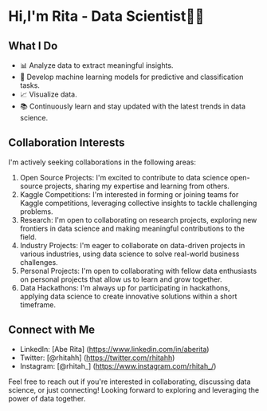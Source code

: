 # Hi,I'm Rita - Data Scientist👋🏽

## What I Do
- 📊 Analyze data to extract meaningful insights.
- 🤖 Develop machine learning models for predictive and classification tasks.
- 📈 Visualize data.
-  📚 Continuously learn and stay updated with the latest trends in data science.

## Collaboration Interests

I'm actively seeking collaborations in the following areas:
1. Open Source Projects: I'm excited to contribute to data science open-source projects, sharing my expertise and learning from others.
2. Kaggle Competitions: I'm interested in forming or joining teams for Kaggle competitions, leveraging collective insights to tackle challenging problems.
3. Research: I'm open to collaborating on research projects, exploring new frontiers in data science and making meaningful contributions to the field.
4. Industry Projects: I'm eager to collaborate on data-driven projects in various industries, using data science to solve real-world business challenges.
5. Personal Projects: I'm open to collaborating with fellow data enthusiasts on personal projects that allow us to learn and grow together.
6. Data Hackathons: I'm always up for participating in hackathons, applying data science to create innovative solutions within a short timeframe.

## Connect with Me
- LinkedIn: [Abe Rita] (https://www.linkedin.com/in/aberita)
- Twitter: [@rhitahh] (https://twitter.com/rhitahh)
- Instagram: [@rhitah_] (https://www.instagram.com/rhitah_/)

Feel free to reach out if you're interested in collaborating, discussing data science, or just connecting!
Looking forward to exploring and leveraging the power of data together.
